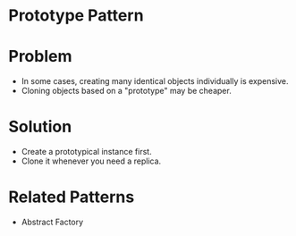 # Prototype Pattern

# Problem
* In some cases, creating many identical objects individually is expensive.
* Cloning objects based on a "prototype" may be cheaper.

# Solution
* Create a prototypical instance first.
* Clone it whenever you need a replica.

# Related Patterns
* Abstract Factory